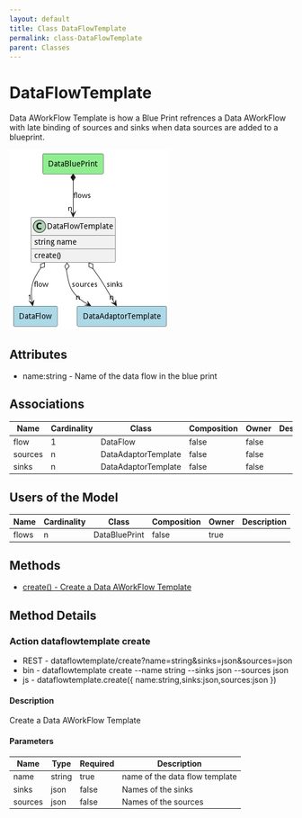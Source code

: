 ```yaml
---
layout: default
title: Class DataFlowTemplate
permalink: class-DataFlowTemplate
parent: Classes
---
```


# DataFlowTemplate

Data AWorkFlow Template is how a Blue Print refrences a Data AWorkFlow with late binding of sources and sinks when data sources are added to a blueprint.

![Logical Diagram](./logical.png)

## Attributes

* name:string - Name of the data flow in the blue print


## Associations

| Name | Cardinality | Class | Composition | Owner | Description |
| --- | --- | --- | --- | --- | --- |
| flow | 1 | DataFlow | false | false |  |
| sources | n | DataAdaptorTemplate | false | false |  |
| sinks | n | DataAdaptorTemplate | false | false |  |



## Users of the Model

| Name | Cardinality | Class | Composition | Owner | Description |
| --- | --- | --- | --- | --- | --- |
| flows | n | DataBluePrint | false | true |  |





## Methods
* [create() - Create a Data AWorkFlow Template](#action-create)


<h2>Method Details</h2>
    
### Action dataflowtemplate create



* REST - dataflowtemplate/create?name=string&amp;sinks=json&amp;sources=json
* bin - dataflowtemplate create --name string --sinks json --sources json
* js - dataflowtemplate.create({ name:string,sinks:json,sources:json })

#### Description
Create a Data AWorkFlow Template

#### Parameters

| Name | Type | Required | Description |
|---|---|---|---|
| name | string |true | name of the data flow template |
| sinks | json |false | Names of the sinks |
| sources | json |false | Names of the sources |





